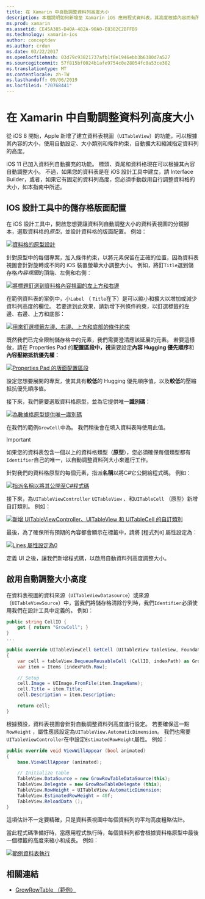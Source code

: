 ```yaml
---
title: 在 Xamarin 中自動調整資料列高度大小
description: 本檔說明如何新增至 Xamarin iOS 應用程式資料表。其高度根據內容而有所不同的資料列。 它討論 iOS 設計工具中的儲存格版面配置，以及啟用自動調整大小的高度。
ms.prod: xamarin
ms.assetid: CE45A385-D40A-482A-90A0-E8382C2BFFB9
ms.technology: xamarin-ios
author: conceptdev
ms.author: crdun
ms.date: 03/22/2017
ms.openlocfilehash: 03d79c93821737afb1f8e1946ebb3b6380d7a527
ms.sourcegitcommit: 57f815bf0024b1afe9754c0e28054fc0a53ce302
ms.translationtype: MT
ms.contentlocale: zh-TW
ms.lasthandoff: 09/06/2019
ms.locfileid: "70768441"
---
```

# <a name="auto-sizing-row-height-in-xamarinios"></a>在 Xamarin 中自動調整資料列高度大小

從 iOS 8 開始，Apple 新增了建立資料表視圖（`UITableView`）的功能，可以根據其內容的大小，使用自動設定、大小類別和條件約束，自動擴大和縮減指定資料列的高度。

iOS 11 已加入資料列自動擴充的功能。 標頭、頁尾和資料格現在可以根據其內容自動調整大小。 不過，如果您的資料表是在 iOS 設計工具中建立，請 Interface Builder，或者，如果它有固定的資料列高度，您必須手動啟用自行調整資料格的大小，如本指南中所述。

## <a name="cell-layout-in-the-ios-designer"></a>IOS 設計工具中的儲存格版面配置

在 iOS 設計工具中，開啟您想要讓資料列自動調整大小的資料表視圖的分鏡腳本，選取資料格的*原型*，並設計資料格的版面配置。 例如：

[![](autosizing-row-height-images/table01.png "資料格的原型設計")](autosizing-row-height-images/table01.png#lightbox)

針對原型中的每個專案，加入條件約束，以將元素保留在正確的位置，因為資料表視圖會針對旋轉或不同的 iOS 裝置螢幕大小調整大小。 例如，將釘`Title`選到儲存格*內容視圖*的頂端、左側和右側：

[![](autosizing-row-height-images/table02.png "將標題釘選到資料格內容視圖的左上方和右邊")](autosizing-row-height-images/table02.png#lightbox)

在範例資料表的案例中，小`Label` （ `Title`在下）是可以縮小和擴大以增加或減少資料列高度的欄位。 若要達到此效果，請新增下列條件約束，以釘選標籤的左邊、右邊、上方和底部：

[![](autosizing-row-height-images/table03.png "用來釘選標籤左邊、右邊、上方和底部的條件約束")](autosizing-row-height-images/table03.png#lightbox)

既然我們已完全限制儲存格中的元素，我們需要澄清應該延展的元素。 若要這樣做，請在 Properties Pad 的**配置區段中，視**需要設定**內容 Hugging 優先順序**和**內容壓縮抵抗優先權**：

[![](autosizing-row-height-images/table03a.png "Properties Pad 的版面配置區段")](autosizing-row-height-images/table03a.png#lightbox)

設定您想要展開的專案，使其具有**較低**的 Hugging 優先順序值，以及**較低**的壓縮抵抗優先順序值。

接下來，我們需要選取資料格原型，並為它提供唯一**識別碼**：

[![](autosizing-row-height-images/table04.png "為數據格原型提供唯一識別碼")](autosizing-row-height-images/table04.png#lightbox)

在我們的範例`GrowCell`中為。 我們稍後會在填入資料表時使用此值。

> [!IMPORTANT]
> 如果您的資料表包含一個以上的資料格類型（**原型**），您必須確保每個類型都有`Identifier`自己的唯一，以自動調整資料列大小來進行工作。

針對我們的資料格原型的每個元素，指派**名稱**以將C#它公開給程式碼。 例如：

[![](autosizing-row-height-images/table05.png "指派名稱以將其公開至C#程式碼")](autosizing-row-height-images/table05.png#lightbox)

接下來，為`UITableViewController` `UITableView` 、和`UITableCell` （原型）新增自訂類別。 例如： 

[![](autosizing-row-height-images/table06.png "新增 UITableViewController、UITableView 和 UITableCell 的自訂類別")](autosizing-row-height-images/table06.png#lightbox)

最後，為了確保所有預期的內容都會顯示在標籤中，請將 [程式列`0`] 屬性設定為：

[![](autosizing-row-height-images/table06.png "Lines 屬性設定為0")](autosizing-row-height-images/table06a.png#lightbox)

定義 UI 之後，讓我們新增程式碼，以啟用自動資料列高度調整大小。

## <a name="enabling-auto-resizing-height"></a>啟用自動調整大小高度

在資料表視圖的資料來源（`UITableViewDatasource`）或來源（`UITableViewSource`）中，當我們將儲存格清除佇列時，我們`Identifier`必須使用我們在設計工具中定義的。 例如：

```csharp
public string CellID {
    get { return "GrowCell"; }
}
...

public override UITableViewCell GetCell (UITableView tableView, Foundation.NSIndexPath indexPath)
{
    var cell = tableView.DequeueReusableCell (CellID, indexPath) as GrowRowTableCell;
    var item = Items [indexPath.Row];

    // Setup
    cell.Image = UIImage.FromFile(item.ImageName);
    cell.Title = item.Title;
    cell.Description = item.Description;

    return cell;
}
```

根據預設，資料表視圖會針對自動調整資料列高度進行設定。 若要確保這一點`RowHeight` ，屬性應該設定為`UITableView.AutomaticDimension`。 我們也需要`UITableViewController`在中設定`EstimatedRowHeight`屬性。 例如：

```csharp
public override void ViewWillAppear (bool animated)
{
    base.ViewWillAppear (animated);

    // Initialize table
    TableView.DataSource = new GrowRowTableDataSource(this);
    TableView.Delegate = new GrowRowTableDelegate (this);
    TableView.RowHeight = UITableView.AutomaticDimension;
    TableView.EstimatedRowHeight = 40f;
    TableView.ReloadData ();
}
```

這項估計不一定要精確，只是資料表視圖中每個資料列的平均高度粗略估計。

當此程式碼準備好時，當應用程式執行時，每個資料列都會根據資料格原型中最後一個標籤的高度來縮小和成長。 例如：

[![](autosizing-row-height-images/table07.png "範例資料表執行")](autosizing-row-height-images/table07.png#lightbox)

## <a name="related-links"></a>相關連結

- [GrowRowTable （範例）](https://docs.microsoft.com/samples/xamarin/ios-samples/growrowtable)
